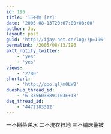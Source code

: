 ```yaml
---
id: 196
title: '三不做 [zz]'
date: '2005-08-13T20:07:00+08:00'
author: Jay
layout: post
guid: 'http://ijay.net.cn/log/?p=196'
permalink: /2005/08/13/196
aktt_notify_twitter:
    - 'yes'
    - 'yes'
views:
    - '2780'
shorturl:
    - 'http://goo.gl/m0LWB'
duoshuo_thread_id:
    - '6.3356038891103E+18'
dsq_thread_id:
    - '4472183312'
---
```


<div>一不斟茶递水
二不洗衣扫地
三不铺床叠被</div>